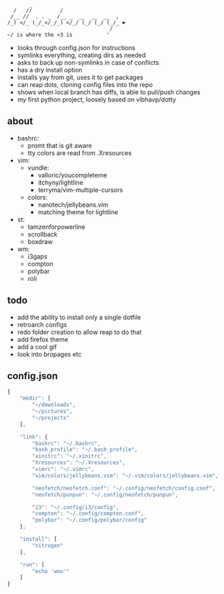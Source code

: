 ```
       _                              
  /   //         /                    
 /__ //  . . _  /__ _  __  __  __  ,  
/_) </_ (_/_</_/_) </_/ (_/ (_/ (_/_ ❤
                                 /    
~/ is where the <3 is           '
```

- looks through config.json for instructions
- symlinks everything, creating dirs as needed
- asks to back up non-symlinks in case of conflicts 
- has a dry install option
- installs yay from git, uses it to get packages
- can reap dots, cloning config files into the repo
- shows when local branch has diffs, is able to pull/push changes 
- my first python project, loosely based on vibhavp/dotty

## about
- bashrc: 
    - promt that is git aware
    - tty colors are read from .Xresources
- vim:
    - vundle:
        - valloric/youcompleteme
        - itchyny/lightline
        - terryma/vim-multiple-cursors
    - colors:
        - nanotech/jellybeans.vim
        - matching theme for lightline
- st:
    - tamzenforpowerline
    - scrollback
    - boxdraw
- wm:
    - i3gaps
    - compton
    - polybar
    - roli

## todo
- add the ability to install only a single dotfile
- retroarch configs
- redo folder creation to allow reap to do that
- add firefox theme
- add a cool gif
- look into bropages etc

## config.json
```js
{
    "mkdir": [
        "~/downloads",
        "~/pictures",
        "~/projects"
    ],

    "link": {
        "bashrc": "~/.bashrc",
        "bash_profile": "~/.bash_profile",
        "xinitrc": "~/.xinitrc",
        "Xresources": "~/.Xresources",
        "vimrc": "~/.vimrc",
        "vim/colors/jellybeans.vim": "~/.vim/colors/jellybeans.vim",

        "neofetch/neofetch.conf": "~/.config/neofetch/config.conf",
        "neofetch/punpun": "~/.config/neofetch/punpun",

        "i3": "~/.config/i3/config",
        "compton": "~/.config/compton.conf",
        "polybar": "~/.config/polybar/config"
    },

    "install": [
        "nitrogen"
    ],

    "run": [
        "echo 'woo'"
    ]
}
```
